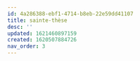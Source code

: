 ```yaml
---
id: 4a286388-ebf1-4714-b8eb-22e59dd41107
title: sainte-thèse
desc: ''
updated: 1621460897159
created: 1620507884726
nav_order: 3
---
```


